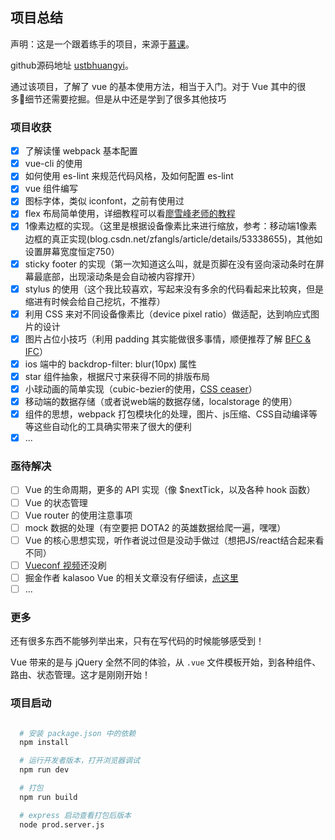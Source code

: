 ## 项目总结

声明：这是一个跟着练手的项目，来源于[慕课](http://coding.imooc.com/class/74.html)。

github源码地址 [ustbhuangyi](https://github.com/ustbhuangyi/vue-sell)。

通过该项目，了解了 vue 的基本使用方法，相当于入门。对于 Vue 其中的很多细节还需要挖掘。但是从中还是学到了很多其他技巧

### 项目收获

- [x] 了解读懂 webpack 基本配置
- [x] vue-cli 的使用
- [x] 如何使用 es-lint 来规范代码风格，及如何配置 es-lint
- [x] vue 组件编写
- [x] 图标字体，类似 iconfont，之前有使用过
- [x] flex 布局简单使用，详细教程可以看[廖雪峰老师的教程](www.ruanyifeng.com/blog/2015/07/flex-examples.html)
- [x] 1像素边框的实现。（这里是根据设备像素比来进行缩放，参考：移动端1像素边框的真正实现(blog.csdn.net/zfangls/article/details/53338655)，其他如设置屏幕宽度恒定750）
- [x] sticky footer 的实现（第一次知道这么叫，就是页脚在没有竖向滚动条时在屏幕最底部，出现滚动条是会自动被内容撑开）
- [x] stylus 的使用（这个我比较喜欢，写起来没有多余的代码看起来比较爽，但是缩进有时候会给自己挖坑，不推荐）
- [x] 利用 CSS 来对不同设备像素比（device pixel ratio）做适配，达到响应式图片的设计
- [x] 图片占位小技巧（利用 padding 其实能做很多事情，顺便推荐了解 [BFC & IFC](http://www.zhangxinxu.com/wordpress/2015/02/css-deep-understand-flow-bfc-column-two-auto-layout/)）
- [x] ios 端中的 backdrop-filter: blur(10px) 属性
- [x] star 组件抽象，根据尺寸来获得不同的排版布局
- [x] 小球动画的简单实现（cubic-bezier的使用，[CSS ceaser](https://matthewlein.com/ceaser/)）
- [x] 移动端的数据存储（或者说web端的数据存储，localstorage 的使用）
- [x] 组件的思想，webpack 打包模块化的处理，图片、js压缩、CSS自动编译等等这些自动化的工具确实带来了很大的便利
- [x] ...

### 亟待解决

- [ ] Vue 的生命周期，更多的 API 实现（像 $nextTick，以及各种 hook 函数）
- [ ] Vue 的状态管理
- [ ] Vue router 的使用注意事项
- [ ] mock 数据的处理（有空要把 DOTA2 的英雄数据给爬一遍，嘿嘿）
- [ ] Vue 的核心思想实现，听作者说过但是没动手做过（想把JS/react结合起来看不同）
- [ ] [Vueconf 视频](https://ke.qq.com/course/200463)还没刷
- [ ] 掘金作者 kalasoo Vue 的相关文章没有仔细读，[点这里](https://juejin.im/post/591fa2d0a0bb9f005f3ccd1b)
- [ ] ...

### 更多

还有很多东西不能够列举出来，只有在写代码的时候能够感受到！

Vue 带来的是与 jQuery 全然不同的体验，从 `.vue` 文件模板开始，到各种组件、路由、状态管理。这才是刚刚开始！

### 项目启动

```bash

  # 安装 package.json 中的依赖
  npm install

  # 运行开发者版本，打开浏览器调试
  npm run dev

  # 打包
  npm run build

  # express 启动查看打包后版本
  node prod.server.js

```


